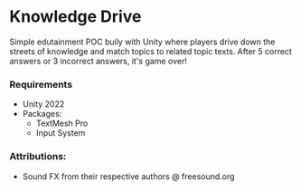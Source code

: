 # Knowledge Drive
Simple edutainment POC buily with Unity where players drive down the streets of 
knowledge and match topics to related topic texts.  After 5 correct answers or
3 incorrect answers, it's game over!

### Requirements
- Unity 2022 
- Packages:
    - TextMesh Pro 
    - Input System


### Attributions:
- Sound FX from their respective authors @ freesound.org

